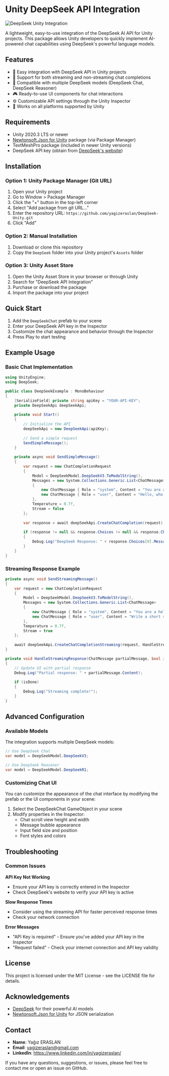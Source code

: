 # Unity DeepSeek API Integration

![DeepSeek Unity Integration](https://drive.google.com/uc?export=view&id=1-7qe3yTP9GrMo4ZKiVDmZ9-Ow5qR308P)

A lightweight, easy-to-use integration of the DeepSeek AI API for Unity projects. This package allows Unity developers to quickly implement AI-powered chat capabilities using DeepSeek's powerful language models.

## Features

- 🚀 Easy integration with DeepSeek API in Unity projects
- 💬 Support for both streaming and non-streaming chat completions
- 🔄 Compatible with multiple DeepSeek models (DeepSeek Chat, DeepSeek Reasoner)
- 🎮 Ready-to-use UI components for chat interactions
- ⚙️ Customizable API settings through the Unity Inspector
- 📱 Works on all platforms supported by Unity

## Requirements

- Unity 2020.3 LTS or newer
- [Newtonsoft.Json for Unity](https://github.com/jilleJr/Newtonsoft.Json-for-Unity) package (via Package Manager)
- TextMeshPro package (included in newer Unity versions)
- DeepSeek API key (obtain from [DeepSeek's website](https://deepseek.ai))

## Installation

### Option 1: Unity Package Manager (Git URL)

1. Open your Unity project
2. Go to Window > Package Manager
3. Click the "+" button in the top-left corner
4. Select "Add package from git URL..."
5. Enter the repository URL: `https://github.com/yagizeraslan/DeepSeek-Unity.git`
6. Click "Add"

### Option 2: Manual Installation

1. Download or clone this repository
2. Copy the `DeepSeek` folder into your Unity project's `Assets` folder

### Option 3: Unity Asset Store

1. Open the Unity Asset Store in your browser or through Unity
2. Search for "DeepSeek API Integration"
3. Purchase or download the package
4. Import the package into your project

## Quick Start

1. Add the `DeepSeekChat` prefab to your scene
2. Enter your DeepSeek API key in the Inspector
3. Customize the chat appearance and behavior through the Inspector
4. Press Play to start testing

## Example Usage

### Basic Chat Implementation

```csharp
using UnityEngine;
using DeepSeek;

public class DeepSeekExample : MonoBehaviour
{
    [SerializeField] private string apiKey = "YOUR-API-KEY";
    private DeepSeekApi deepSeekApi;
    
    private void Start()
    {
        // Initialize the API
        deepSeekApi = new DeepSeekApi(apiKey);
        
        // Send a simple request
        SendSimpleMessage();
    }
    
    private async void SendSimpleMessage()
    {
        var request = new ChatCompletionRequest
        {
            Model = DeepSeekModel.DeepSeekV3.ToModelString(),
            Messages = new System.Collections.Generic.List<ChatMessage>
            {
                new ChatMessage { Role = "system", Content = "You are a helpful assistant." },
                new ChatMessage { Role = "user", Content = "Hello, who are you?" }
            },
            Temperature = 0.7f,
            Stream = false
        };
        
        var response = await deepSeekApi.CreateChatCompletion(request);
        
        if (response != null && response.Choices != null && response.Choices.Count > 0)
        {
            Debug.Log("DeepSeek Response: " + response.Choices[0].Message.Content);
        }
    }
}
```

### Streaming Response Example

```csharp
private async void SendStreamingMessage()
{
    var request = new ChatCompletionRequest
    {
        Model = DeepSeekModel.DeepSeekV3.ToModelString(),
        Messages = new System.Collections.Generic.List<ChatMessage>
        {
            new ChatMessage { Role = "system", Content = "You are a helpful assistant." },
            new ChatMessage { Role = "user", Content = "Write a short story about a robot." }
        },
        Temperature = 0.7f,
        Stream = true
    };
    
    await deepSeekApi.CreateChatCompletionStreaming(request, HandleStreamingResponse);
}

private void HandleStreamingResponse(ChatMessage partialMessage, bool isDone)
{
    // Update UI with partial response
    Debug.Log("Partial response: " + partialMessage.Content);
    
    if (isDone)
    {
        Debug.Log("Streaming complete!");
    }
}
```

## Advanced Configuration

### Available Models

The integration supports multiple DeepSeek models:

```csharp
// Use DeepSeek Chat
var model = DeepSeekModel.DeepSeekV3;

// Use DeepSeek Reasoner
var model = DeepSeekModel.DeepSeekR1;
```

### Customizing Chat UI

You can customize the appearance of the chat interface by modifying the prefab or the UI components in your scene:

1. Select the DeepSeekChat GameObject in your scene
2. Modify properties in the Inspector:
   - Chat scroll view height and width
   - Message bubble appearance
   - Input field size and position
   - Font styles and colors

## Troubleshooting

### Common Issues

**API Key Not Working**
- Ensure your API key is correctly entered in the Inspector
- Check DeepSeek's website to verify your API key is active

**Slow Response Times**
- Consider using the streaming API for faster perceived response times
- Check your network connection

**Error Messages**
- "API Key is required" - Ensure you've added your API key in the Inspector
- "Request failed" - Check your internet connection and API key validity

## License

This project is licensed under the MIT License - see the LICENSE file for details.

## Acknowledgements

- [DeepSeek](https://deepseek.ai) for their powerful AI models
- [Newtonsoft.Json for Unity](https://github.com/jilleJr/Newtonsoft.Json-for-Unity) for JSON serialization

## Contact

- **Name**: Yağız ERASLAN
- **Email**: yagizeraslan@gmail.com
- **LinkedIn**: https://www.linkedin.com/in/yagizeraslan/

If you have any questions, suggestions, or issues, please feel free to contact me or open an issue on GitHub.